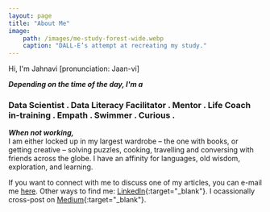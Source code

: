 ```yaml
---
layout: page
title: "About Me"
image: 
    path: /images/me-study-forest-wide.webp
    caption: "DALL-E’s attempt at recreating my study."
---
```

Hi, I'm Jahnavi [pronunciation: Jaan-vi]

**_Depending on the time of the day, I'm a_**
### Data Scientist . Data Literacy Facilitator . Mentor . Life Coach in-training . Empath . Swimmer . Curious .

**_When not working,_**  
I am either locked up in my largest wardrobe – the one with books, or getting creative – solving puzzles, cooking, travelling and conversing with friends across the globe. I have an affinity for languages, old wisdom, exploration, and learning. 

If you want to connect with me to discuss one of my articles, you can e-mail me <a href=mailto:jahnavighelani@gmail.com?>here</a>.
Other ways to find me: [LinkedIn](https://www.linkedin.com/in/jahnavigh){:target="_blank"}. 
I ocassionally cross-post on [Medium](https://medium.com/@explorerjj){:target="_blank"}. 
